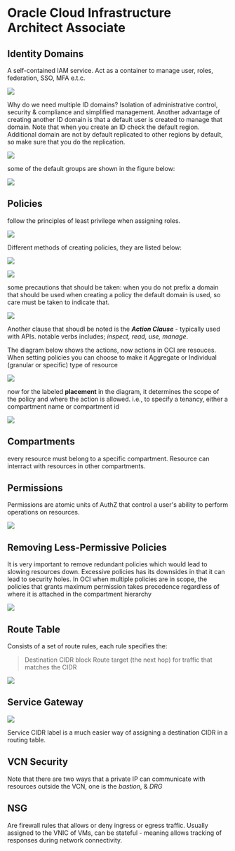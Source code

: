 # Oracle Cloud Infrastructure Architect Associate
## Identity Domains
A self-contained IAM service. Act as a container to manage user, roles, federation, SSO, MFA e.t.c.

![](img/ad67.png)

Why do we need multiple ID domains?
Isolation of administrative control, security & compliance and simplified management.
Another advantage of creating another ID domain is that a default user is created to manage that domain. Note that when you create an ID check the default region. Additional domain are not by default replicated to other regions by default, so make sure that you do the replication.


![](img/ad68.png)

some of the default groups are shown in the figure below:

![](img/ad68.png)

## Policies
follow the principles of least privilege when assigning roles.

![](img/ad70.png)

Different methods of creating policies, they are listed below:


![](img/ad71.png)

![](img/ad72.png)

some precautions that should be taken:
when you do not prefix a domain that should be used when creating a policy the default domain is used, so care must be taken to indicate that.

![](img/ad73.png)

Another clause that shoudl be noted is the ___Action Clause___ - typically used with APIs. notable verbs includes; _inspect, read, use, manage_.

The diagram below shows the actions, now actions in OCI are resouces. When setting policies you can choose to make it Aggregate or Individual (granular or specific) type of resource

![](img/ad74.png)

now for the labeled __placement__ in the diagram, it determines the scope of the policy and where the action is allowed. i.e., to specify a tenancy, either a compartment name or compartment id

![](img/ad75.png)

## Compartments
every resource must belong to a specific compartment. Resource can interract with resources in other compartments.

## Permissions
Permissions are atomic units of AuthZ that control a user's ability to perform operations on resources.


![](img/ad76.png)


## Removing Less-Permissive Policies
It is very important to remove redundant policies which would lead to slowing resources down.
Excessive policies has its downsides in that it can lead to security holes.
In OCI when multiple policies are in scope, the policies that grants maximum permission takes precedence regardless of where it is attached in the compartment hierarchy

![](img/ad77.png)

## Route Table
Consists of a set of route rules, each rule specifies the:
> Destination CIDR block
> Route target (the next hop) for traffic that matches the CIDR

![](img/ad79.png)

## Service Gateway

![](img/ad80.png)

Service CIDR label is a much easier way of assigning a destination CIDR in a routing table.

## VCN Security
Note that there are two ways that a private IP can communicate with resources outside the VCN, one is the _bastion_, & _DRG_

## NSG
Are firewall rules that allows or deny ingress or egress traffic. Usually assigned to the VNIC of VMs, can be stateful - meaning allows tracking of responses during network connectivity.